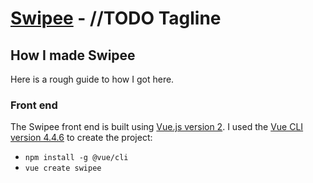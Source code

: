 # [Swipee](https://swipee.lilley.io/) - //TODO Tagline

## How I made Swipee

Here is a rough guide to how I got here.

### Front end

The Swipee front end is built using [Vue.js version 2](https://vuejs.org/v2/guide/). I used the [Vue CLI version 4.4.6](https://cli.vuejs.org/) to create the project:

- `npm install -g @vue/cli`
- `vue create swipee`
